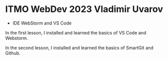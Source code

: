 # ITMO WebDev 2023  Vladimir Uvarov

- IDE WebStorm and VS Code

<p>In the first lesson, I installed and learned the basics of VS Code and Webstorm.</p>
<p>In the second lesson, I installed and learned the basics of SmartGit and Github.</p>
